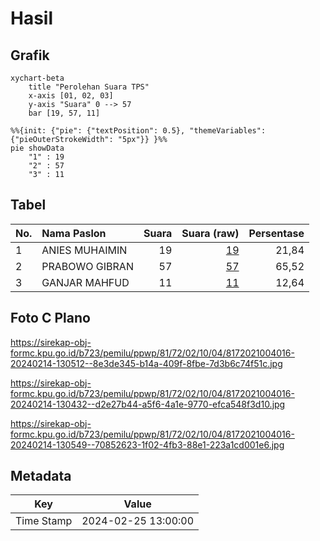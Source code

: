 # Hasil

## Grafik

```mermaid
xychart-beta
    title "Perolehan Suara TPS"
    x-axis [01, 02, 03]
    y-axis "Suara" 0 --> 57
    bar [19, 57, 11]
```

```mermaid
%%{init: {"pie": {"textPosition": 0.5}, "themeVariables": {"pieOuterStrokeWidth": "5px"}} }%%
pie showData
    "1" : 19
    "2" : 57
    "3" : 11
```

## Tabel

| No. | Nama Paslon    | Suara | Suara (raw) | Persentase |
|:--- |:-------------- | -----:| -----------:| ----------:|
| 1   | ANIES MUHAIMIN | 19    | [19][p-1]   | 21,84      |
| 2   | PRABOWO GIBRAN | 57    | [57][p-2]   | 65,52      |
| 3   | GANJAR MAHFUD  | 11    | [11][p-3]   | 12,64      |


[p-1]: https://github.com/gigit-pemilu/pemilu-2024-81-maluku/blob/main/pilpres/hitung-suara/sub/81-maluku/sub/72-kota-tual/sub/02-pulau-dullah-selatan/sub/1004-masrum/sub/016-tps/sub/paslon-1.txt
[p-2]: https://github.com/gigit-pemilu/pemilu-2024-81-maluku/blob/main/pilpres/hitung-suara/sub/81-maluku/sub/72-kota-tual/sub/02-pulau-dullah-selatan/sub/1004-masrum/sub/016-tps/sub/paslon-2.txt
[p-3]: https://github.com/gigit-pemilu/pemilu-2024-81-maluku/blob/main/pilpres/hitung-suara/sub/81-maluku/sub/72-kota-tual/sub/02-pulau-dullah-selatan/sub/1004-masrum/sub/016-tps/sub/paslon-3.txt

## Foto C Plano

https://sirekap-obj-formc.kpu.go.id/b723/pemilu/ppwp/81/72/02/10/04/8172021004016-20240214-130512--8e3de345-b14a-409f-8fbe-7d3b6c74f51c.jpg

https://sirekap-obj-formc.kpu.go.id/b723/pemilu/ppwp/81/72/02/10/04/8172021004016-20240214-130432--d2e27b44-a5f6-4a1e-9770-efca548f3d10.jpg

https://sirekap-obj-formc.kpu.go.id/b723/pemilu/ppwp/81/72/02/10/04/8172021004016-20240214-130549--70852623-1f02-4fb3-88e1-223a1cd001e6.jpg


## Metadata

| Key        | Value               |
| ---------- | ------------------- |
| Time Stamp | 2024-02-25 13:00:00 |



